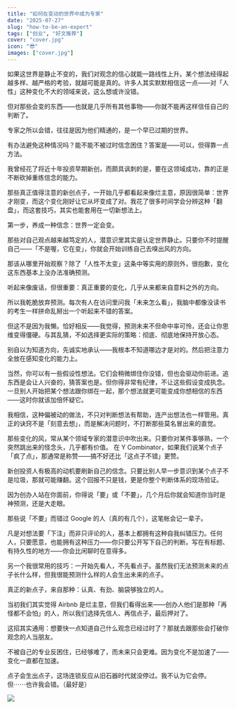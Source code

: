 ```yaml
---
title: "如何在变动的世界中成为专家"
date: "2025-07-27"
slug: "how-to-be-an-expert"
tags: ["创业", "好文推荐"]
cover: "cover.jpg"
icon: "😎"
images: ["cover.jpg"]
---
```

如果这世界是静止不变的，我们对观念的信心就能一路线性上升。某个想法经得起越多样、越严格的考验，就越可能是真的。许多人其实默默相信这一点——对「人性」这种变化不大的领域来说，这么想或许没错。



但对那些会变的东西——也就是几乎所有其他事物——你就不能再这样信任自己的判断了。



专家之所以会错，往往是因为他们精通的，是一个早已过期的世界。



有办法避免这种情况吗？能不能不被过时信念困住？答案是——可以，但得靠一点方法。



我曾经花了将近十年投资早期新创，而颇具讽刺的是，要在这领域成功，靠的正是不断砍掉重练信念的能力。



那些真正值得注意的新创点子，一开始几乎都看起来像烂主意，原因很简单：世界才刚变，而这个变化刚好让它从坏变成了对。我花了很多时间学会分辨这种「翻盘」，而这套技巧，其实也能套用在一切新想法上。



第一步，养成一种信念：世界一定会变。



那些对自己观点越来越笃定的人，潜意识里其实是认定世界静止。只要你不时提醒自己——「不是喔，它在变」，你就会开始训练自己去嗅出风的方向。



那该从哪里开始观察？除了「人性不太变」这条中等实用的原则外，很抱歉，变化这东西基本上没办法准确预测。



听起来像废话，但很重要：真正重要的变化，几乎从来都来自意料之外的方向。



所以我乾脆放弃预测。每次有人在访问里问我「未来怎么看」，我脑中都像没读书的考生一样拼命乱掰出一个听起来不错的答案。



但这不是因为我懒。恰好相反——我觉得，预测未来不但命中率可怜，还会让你思维变得僵硬。与其乱猜，不如选择更实际的策略：彻底、彻底地保持开放心态。



别自以为知道方向，先诚实地承认——我根本不知道哪边才是对的。然后把注意力全放在感知变化的能力上。



当然，你可以有一些假设性想法。它们会稍微绑住你没错，但也会驱动你前进。追东西是会让人兴奋的，猜答案也是。但你得非常有纪律，不让这些假设变成执念。
一旦别人开始把某个想法跟你绑在一起，那个想法就更可能变成你想相信的东西——这时你就该加倍怀疑它。



我相信，这种偏被动的做法，不只对判断想法有帮助，连产出想法也一样管用。真正的诀窍不是「刻意去想」，而是解决问题时，不打断那些莫名冒出来的直觉。



那些变化的风，常从某个领域专家的潜意识中吹出来。只要你对某件事够熟，一个突然跳出来的怪念头，几乎都有价值。
在 Y Combinator，如果我们说某个点子「疯了点」，那通常是称赞——搞不好还比「这点子不错」更赞。



新创投资人有极高的动机要刷新自己的信念。只要比别人早一步意识到某个点子不是垃圾，那就可能赚翻。这个回报不只是钱，更是你整个判断体系的现场验证。



因为创办人站在你面前，你得说「要」或「不要」，几个月后你就会知道你当时是神预测，还是大走眼。



那些说「不要」而错过 Google 的人（真的有几个），这笔帐会记一辈子。



凡是对想法要「下注」而非只评论的人，基本上都拥有这种自我纠错压力。任何人，只要愿意，也能拥有这种压力——你只要公开写下自己的判断。写在有标题、有持久性的地方——你会比闲聊时在意得多。



另一个我很常用的技巧：一开始先看人，不先看点子。虽然我们无法预测未来的点子长什么样，但我很能预测什么样的人会生出未来的点子。



真正的新点子，来自那种：认真、有劲、脑袋够独立的人。



当初我们其实觉得 Airbnb 是烂主意，但我们看得出来——创办人他们是那种「再怪都不会怕」的人，所以我们选择先信人、再信点子，最后押对了。



这招其实通用：想要快一点知道自己什么观念已经过时了？那就去跟那些会打破你观念的人当朋友。



不被自己的专业反困住，已经够难了，而未来只会更难。因为变化不是加速了——变化一直都在加速。



点子会生出点子，这场连锁反应从旧石器时代就没停过。我不认为它会停。
但⋯⋯也许我会错。（最好是）




![](https://prod-files-secure.s3.us-west-2.amazonaws.com/112d0858-5090-4d34-a606-b75eb8d65fd2/46476355-9cf3-4e99-9b7a-3531bc426380/1000202064.png?X-Amz-Algorithm=AWS4-HMAC-SHA256&X-Amz-Content-Sha256=UNSIGNED-PAYLOAD&X-Amz-Credential=ASIAZI2LB4662WG5BMDI%2F20250819%2Fus-west-2%2Fs3%2Faws4_request&X-Amz-Date=20250819T053359Z&X-Amz-Expires=3600&X-Amz-Security-Token=IQoJb3JpZ2luX2VjEG4aCXVzLXdlc3QtMiJHMEUCIQDLdbQarscNX%2FbBGXfI4ONGJDGRoixsabuW3oh85HXsEQIgC4OFILe8T2mOxOHfa1iG9LR21UJLYU3XpbUQ4XkrUQwqiAQIt%2F%2F%2F%2F%2F%2F%2F%2F%2F%2F%2FARAAGgw2Mzc0MjMxODM4MDUiDKQPq4D%2F2HE90EwrPSrcA%2Bk0IRZ2pRzpE9f38jeMfd82YiizOzFQKchMfzgzpOoDl0%2FDCGFV8jGi%2FyWIy%2FjYO0K%2BPan7TH0ILymyftqhpuw5OvUrfFQ7hEkPybFHlt7A4Uw%2FvjUC3x1%2BEdegz%2FVATGXwsI8Wnk4HPLiTFqU%2FzBFh7IKIR7fUPOTtwGuyQg79ejs3B%2BOGw3WouPRhhk%2BB6FTU%2BVHMU%2FA1ue9WaZ8LwHgQi5wjqq3Lc5g4rQbk%2F7eJtEjNnQiaYlsvstyYdj%2BWqoJ15GmBntxQ58Azg%2B%2BLzYi965tpZvDkspkfbIsYvY6tiMjjbVhJclntADXOjQA8%2FE%2BrSP3DM3ndI4gg9Z0hZ6TgVeM4ETBYB6lfj2ffWx%2BmNQOQU%2FAVAgTDvrxZtbRE60nk7ZI6oXtOGMTyYvpFdI1BZ4x7%2F5Nk5Z4Z9Q20knA0HtH3I02184earYszCRpOBZ7j3dklsGF41NSolDFmrnVWOI4e9YXQYw1swsxN8aK5NPT4l1dYLBAq1cyknwlYQLMOBNI8W2pqMnw%2BvjkVEhAM0ahEsYkxs6MEL2zmrng7%2FqR29z6q80DeFTC3gCpIa9x%2FOo3Z5ds2THRbLus0IP1F2NEiJL9UwVH8Avmyibjb2Ff56%2B9tNZBaeiRzMMyYkMUGOqUBvMxPulnBleuLXlE9oay8uryFUk5g0p1FAQuuu%2BiOi2axul9nsop%2BiFwn52nbV9hxu%2FhHKtUxM2DlbNBkfZK%2BS3%2BHrNGQDqKx%2B3uuA%2FNEIoowapSHXe5VGT5oVjfIq1ubcbONHw%2FvsDQw2fOjThi3AEJzJNU9dgbSiSqj6sYsZWsKg6mk34gPTXclBOHDHHxPHCgtyrX%2Fd2%2Fwno14xQNVG66sZLBx&X-Amz-Signature=b4dece1abaf05ff50c12a23a614a1a6e23aefa11d6d043e987700907912af30e&X-Amz-SignedHeaders=host&x-amz-checksum-mode=ENABLED&x-id=GetObject)


